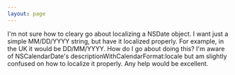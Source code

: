 ```yaml
---
layout: page
---
```


I'm not sure how to cleary go about localizing a NSDate object. I want just a simple MM/DD/YYYY string, but have it localized properly. For example, in the UK it would be DD/MM/YYYY. How do I go about doing this? I'm aware of NSCalendarDate's descriptionWithCalendarFormat:locale but am slightly confused on how to localize it properly. Any help would be excellent.
